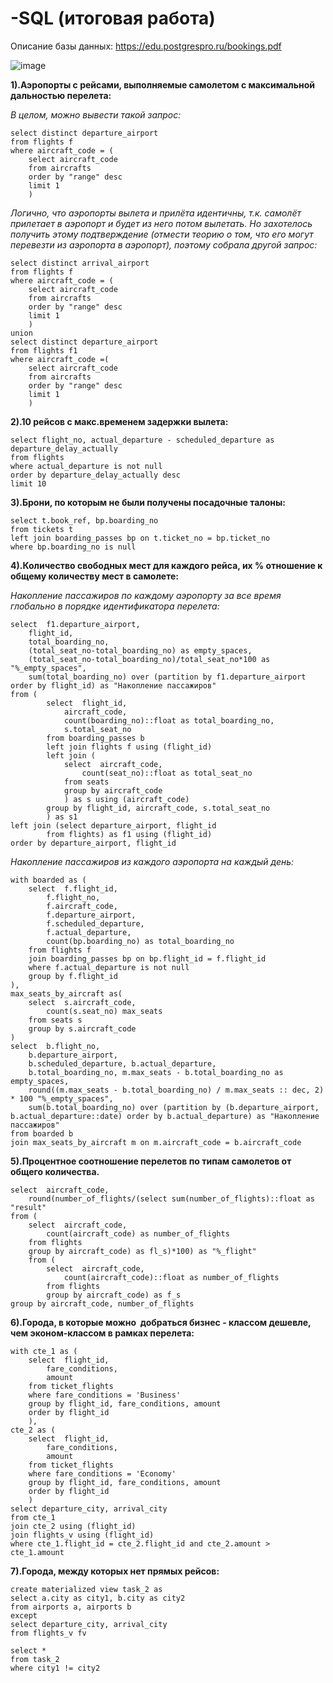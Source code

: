 # -SQL (итоговая работа)

Описание базы данных:
 https://edu.postgrespro.ru/bookings.pdf
 
 ![image](https://user-images.githubusercontent.com/85709710/179974450-8330ef93-0da2-4fc8-9d26-2d1d0b98ead2.png)

**1).Аэропорты с рейсами, выполняемые самолетом с максимальной дальностью перелета:**

_В целом, можно вывести такой запрос:_

```
select distinct departure_airport  
from flights f  
where aircraft_code = (  
	select aircraft_code  
	from aircrafts   
	order by "range" desc  
	limit 1
	)
```

_Логично, что аэропорты вылета и прилёта идентичны, т.к. самолёт прилетает в аэропорт и будет из него потом вылетать.
Но захотелось получить этому подтверждение (отмести теорию о том, что его могут перевезти из аэропорта в аэропорт), поэтому собрала другой запрос:_

```
select distinct arrival_airport
from flights f
where aircraft_code = (
	select aircraft_code 
	from aircrafts 
	order by "range" desc
	limit 1
	)
union
select distinct departure_airport
from flights f1
where aircraft_code =(
	select aircraft_code 
	from aircrafts 
	order by "range" desc
	limit 1
	)
```

**2).10 рейсов с макс.временем задержки вылета:**

```
select flight_no, actual_departure - scheduled_departure as departure_delay_actually
from flights
where actual_departure is not null
order by departure_delay_actually desc
limit 10
```

**3).Брони, по которым не были получены посадочные талоны:**

```
select t.book_ref, bp.boarding_no
from tickets t
left join boarding_passes bp on t.ticket_no = bp.ticket_no
where bp.boarding_no is null
```

**4).Количество свободных мест для каждого рейса, их % отношение к общему количеству мест в самолете:**

_Накопление пассажиров по каждому аэропорту за все время глобально в порядке идентификатора перелета:_

```
select	f1.departure_airport,
	flight_id,
	total_boarding_no,
	(total_seat_no-total_boarding_no) as empty_spaces,
	(total_seat_no-total_boarding_no)/total_seat_no*100 as "%_empty_spaces",
	sum(total_boarding_no) over (partition by f1.departure_airport order by flight_id) as "Накопление пассажиров"
from (
		select	flight_id,
			aircraft_code,
			count(boarding_no)::float as total_boarding_no,
			s.total_seat_no
		from boarding_passes b
		left join flights f using (flight_id)
		left join (
			select	aircraft_code,
				count(seat_no)::float as total_seat_no
			from seats
			group by aircraft_code
			) as s using (aircraft_code)
		group by flight_id, aircraft_code, s.total_seat_no
		) as s1
left join (select departure_airport, flight_id
		from flights) as f1 using (flight_id)
order by departure_airport, flight_id
```

_Накопление пассажиров из каждого аэропорта на каждый день:_

```
with boarded as (
	select	f.flight_id,
		f.flight_no,
		f.aircraft_code,
		f.departure_airport,
		f.scheduled_departure,
		f.actual_departure,
		count(bp.boarding_no) as total_boarding_no
	from flights f 
	join boarding_passes bp on bp.flight_id = f.flight_id 
	where f.actual_departure is not null
	group by f.flight_id 
),
max_seats_by_aircraft as(
	select	s.aircraft_code,
		count(s.seat_no) max_seats
	from seats s 
	group by s.aircraft_code 
)
select	b.flight_no,
	b.departure_airport,
	b.scheduled_departure, b.actual_departure,
	b.total_boarding_no, m.max_seats - b.total_boarding_no as empty_spaces,
	round((m.max_seats - b.total_boarding_no) / m.max_seats :: dec, 2) * 100 "%_empty_spaces",
	sum(b.total_boarding_no) over (partition by (b.departure_airport, b.actual_departure::date) order by b.actual_departure) as "Накопление пассажиров"
from boarded b 
join max_seats_by_aircraft m on m.aircraft_code = b.aircraft_code
```

**5).Процентное соотношение перелетов по типам самолетов от общего количества.**

```
select	aircraft_code,
	round(number_of_flights/(select sum(number_of_flights)::float as "result"
from (
	select	aircraft_code,
		count(aircraft_code) as number_of_flights
	from flights
	group by aircraft_code) as fl_s)*100) as "%_flight"
	from (
		select	aircraft_code,
			count(aircraft_code)::float as number_of_flights
		from flights
		group by aircraft_code) as f_s
group by aircraft_code, number_of_flights
```

**6).Города, в которые можно  добраться бизнес - классом дешевле, чем эконом-классом в рамках перелета:**

```
with cte_1 as (
	select	flight_id,
		fare_conditions,
		amount
	from ticket_flights
	where fare_conditions = 'Business'
	group by flight_id, fare_conditions, amount
	order by flight_id
	),
cte_2 as (
	select	flight_id,
		fare_conditions,
		amount
	from ticket_flights
	where fare_conditions = 'Economy'
	group by flight_id, fare_conditions, amount
	order by flight_id
	)
select departure_city, arrival_city
from cte_1
join cte_2 using (flight_id)
join flights_v using (flight_id)
where cte_1.flight_id = cte_2.flight_id and cte_2.amount > cte_1.amount
```

**7).Города, между которых нет прямых рейсов:**

```
create materialized view task_2 as
select a.city as city1, b.city as city2
from airports a, airports b
except
select departure_city, arrival_city 
from flights_v fv
```

```
select *
from task_2
where city1 != city2
```
